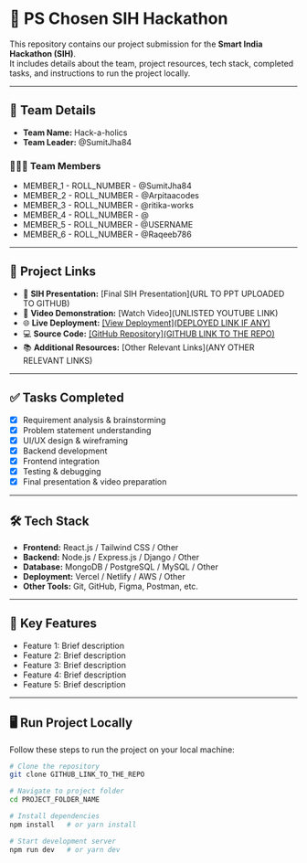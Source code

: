 # 🚀 PS Chosen SIH Hackathon

This repository contains our project submission for the **Smart India Hackathon (SIH)**.  
It includes details about the team, project resources, tech stack, completed tasks, and instructions to run the project locally.  

---

## 👥 Team Details  

- **Team Name:** Hack-a-holics  
- **Team Leader:** @SumitJha84  

### 🧑‍🤝‍🧑 Team Members
- MEMBER_1 - ROLL_NUMBER - @SumitJha84  
- MEMBER_2 - ROLL_NUMBER - @Arpitaacodes  
- MEMBER_3 - ROLL_NUMBER - @ritika-works  
- MEMBER_4 - ROLL_NUMBER - @  
- MEMBER_5 - ROLL_NUMBER - @USERNAME  
- MEMBER_6 - ROLL_NUMBER - @Raqeeb786  

---

## 🔗 Project Links  

- 📑 **SIH Presentation:** [Final SIH Presentation](URL TO PPT UPLOADED TO GITHUB)  
- 🎥 **Video Demonstration:** [Watch Video](UNLISTED YOUTUBE LINK)  
- 🌐 **Live Deployment:** [[View Deployment](DEPLOYED LINK IF ANY) ](https://sih-25-frontend.vercel.app/) 
- 💻 **Source Code:** [[GitHub Repository](GITHUB LINK TO THE REPO)  ](https://github.com/SumitJha84/SIH-25.git)
- 📚 **Additional Resources:** [Other Relevant Links](ANY OTHER RELEVANT LINKS)  

---

## ✅ Tasks Completed  

- [x] Requirement analysis & brainstorming  
- [x] Problem statement understanding  
- [x] UI/UX design & wireframing  
- [x] Backend development  
- [x] Frontend integration  
- [x] Testing & debugging  
- [x] Final presentation & video preparation  

---

## 🛠️ Tech Stack  

- **Frontend:** React.js / Tailwind CSS / Other  
- **Backend:** Node.js / Express.js / Django / Other  
- **Database:** MongoDB / PostgreSQL / MySQL / Other  
- **Deployment:** Vercel / Netlify / AWS / Other  
- **Other Tools:** Git, GitHub, Figma, Postman, etc.  

---

## 🌟 Key Features  

- Feature 1: Brief description  
- Feature 2: Brief description  
- Feature 3: Brief description  
- Feature 4: Brief description  
- Feature 5: Brief description  

---

## 🖥️ Run Project Locally  

Follow these steps to run the project on your local machine:  

```bash
# Clone the repository
git clone GITHUB_LINK_TO_THE_REPO

# Navigate to project folder
cd PROJECT_FOLDER_NAME

# Install dependencies
npm install   # or yarn install

# Start development server
npm run dev   # or yarn dev
